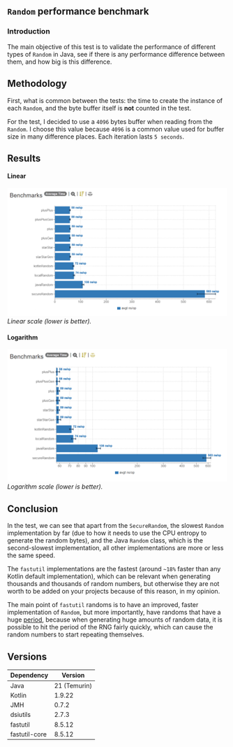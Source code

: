 ## `Random` performance benchmark

### Introduction

The main objective of this test is to validate the performance of different types of `Random` in Java, see if there is any performance difference between them, and how big is this difference.

## Methodology

First, what is common between the tests: the time to create the instance of each `Random`, and the byte buffer itself is **not** counted in the test.

For the test, I decided to use a `4096` bytes buffer when reading from the `Random`. I choose this value because `4096` is a common value used for buffer size in many difference places. Each iteration lasts `5 seconds`.

## Results

#### Linear
![linear table](img/linear_table.png)
_Linear scale (lower is better)._

#### Logarithm
![logarithm table](img/logarithm_table.png)
_Logarithm scale (lower is better)._

## Conclusion

In the test, we can see that apart from the `SecureRandom`, the slowest `Random` implementation by far (due to how it needs to use the CPU entropy to generate the random bytes), and the Java `Random` class, which is the second-slowest implementation, all other implementations are more or less the same speed.

The `fastutil` implementations are the fastest (around `~18%` faster than any Kotlin default implementation), which can be relevant when generating thousands and thousands of random numbers, but otherwise they are not worth to be added on your projects because of this reason, in my opinion.

The main point of `fastutil` randoms is to have an improved, faster implementation of `Random`, but more importantly, have randoms that have a huge [period](https://softwareengineering.stackexchange.com/questions/273105/why-is-the-period-of-a-pseudorandom-number-generator-important), because when generating huge amounts of random data, it is possible to hit the period of the RNG fairly quickly, which can cause the random numbers to start repeating themselves.

## Versions

| Dependency    | Version      |
|---------------|--------------|
| Java          | 21 (Temurin) |
| Kotlin        | 1.9.22       |
| JMH           | 0.7.2        |
| dsiutils      | 2.7.3        |
| fastutil      | 8.5.12       |
| fastutil-core | 8.5.12       |
